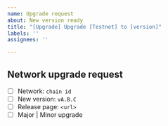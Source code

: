 ```yaml
---
name: Upgrade request
about: New version ready
title: "[Upgrade] Upgrade [Testnet] to [version]"
labels: ''
assignees: ''

---
```


## Network upgrade request

- [ ] Network: `chain id`
- [ ] New version: `vA.B.C`
- [ ] Release page: `<url>`
- [ ] Major | Minor upgrade
